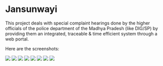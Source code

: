 # Jansunwayi
This project deals with special complaint hearings done by the higher officials of the police department of the Madhya Pradesh (like DIG/SP) by providing them an integrated, traceable &amp; time efficient system through a web portal.

Here are the screenshots:

![](https://github.com/ChayanBansal/jansunwayi/tree/master/screenshot/application_feeder.png)
![](https://github.com/ChayanBansal/jansunwayi/tree/master/screenshot/chairperson_dashboard.png)
![](https://github.com/ChayanBansal/jansunwayi/tree/master/screenshot/chairperson_pending.png)
![](https://github.com/ChayanBansal/jansunwayi/tree/master/screenshot/chairperson_todays1.png)
![](https://github.com/ChayanBansal/jansunwayi/tree/master/screenshot/chairperson_todays2.png)
![](https://github.com/ChayanBansal/jansunwayi/tree/master/screenshot/login.png)
![](https://github.com/ChayanBansal/jansunwayi/tree/master/screenshot/officer_pending.png)
![](https://github.com/ChayanBansal/jansunwayi/tree/master/screenshot/officer_report_submit.png)
